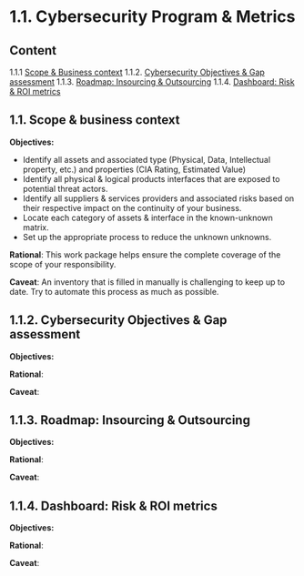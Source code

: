 # 1.1. Cybersecurity Program & Metrics

## Content
1.1.1 [Scope & Business context](/#Scope--Business-context)
1.1.2. [Cybersecurity Objectives & Gap assessment]() 
1.1.3. [Roadmap: Insourcing & Outsourcing]()
1.1.4. [Dashboard: Risk & ROI metrics]()

## 1.1. Scope & business context 

**Objectives:**
* Identify all assets and associated type (Physical, Data, Intellectual property, etc.) and properties (CIA Rating, Estimated Value) 
* Identify all physical & logical products interfaces that are exposed to potential threat actors.
* Identify all suppliers & services providers and associated risks based on their respective impact on the continuity of your business. 
* Locate each category of assets & interface in the known-unknown matrix. 
* Set up the appropriate process to reduce the unknown unknowns.

**Rational**: This work package helps ensure the complete coverage of the scope of your responsibility. 

**Caveat**: An inventory that is filled in manually is challenging to keep up to date. Try to automate this process as much as possible.  

## 1.1.2. Cybersecurity Objectives & Gap assessment 

**Objectives:**

**Rational**:

**Caveat**: 

## 1.1.3. Roadmap: Insourcing & Outsourcing 

**Objectives:**

**Rational**:

**Caveat**: 

## 1.1.4. Dashboard: Risk & ROI metrics  

**Objectives:**

**Rational**:

**Caveat**: 

